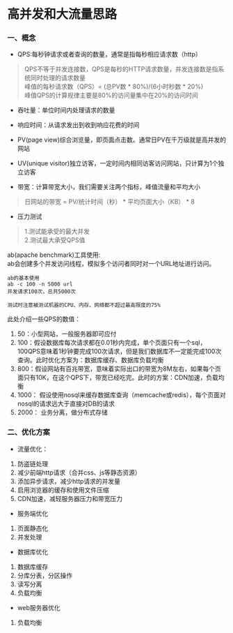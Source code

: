 # 高并发和大流量思路

### 一、概念

- QPS:每秒钟请求或者查询的数量，通常是指每秒相应请求数（http）
>QPS不等于并发连接数，QPS是每秒的HTTP请求数量，并发连接数是指系统同时处理的请求数量  
峰值的每秒请求数（QPS）= (总PV数 * 80%)/(6小时秒数 * 20%)  
峰值QPS的计算规律主要是80%的访问量集中在20%的访问时间

- 吞吐量：单位时间内处理请求的数量
- 响应时间：从请求发出到收到响应花费的时间
- PV(page view)综合浏览量，即页面点击数。通常日PV在千万级就是高并发的网站
- UV(unique visitor)独立访客，一定时间内相同访客访问网站，只计算为1个独立访客

- 带宽：计算带宽大小，我们需要关注两个指标，峰值流量和平均大小
>日网站的带宽 = PV/统计时间（秒） * 平均页面大小（KB） * 8  

- 压力测试
> 1.测试能承受的最大并发  
2.测试最大承受QPS值  

ab(apache benchmark)工具使用:  
ab会创建多个并发访问线程，模拟多个访问者同时对一个URL地址进行访问。
``` 
ab的基本使用
ab -c 100 -n 5000 url
并发请求100次，总共5000次

测试时注意被测试机器的CPU、内存、网络都不超过最高限度的75%
```

此处介绍一些QPS的数值：
1. 50：小型网站，一般服务器即可应付
2. 100：假设数据库每次请求都在0.01秒内完成，单个页面只有一个sql，100QPS意味着1秒钟要完成100次请求，但是我们数据库不一定能完成100次查询。此时优化方案为：数据库缓存、数据库负载均衡
3. 800：假设网站有百兆带宽，意味着实际出口的带宽为8M左右，如果每个页面只有10K，在这个QPS下，带宽已经吃完。此时的方案：CDN加速，负载均衡
4. 1000： 假设使用nosql来缓存数据库查询（memcache或redis），每个页面对nosql的请求远大于直接对DB的请求
5. 2000： 业务分离，做分布式存储

### 二、优化方案
- 流量优化：  
1. 防盗链处理 
2. 减少前端http请求（合并css、js等静态资源）
3. 添加异步请求，减少http请求的并发量
4. 启用浏览器的缓存和使用文件压缩
5. CDN加速，减轻服务器压力和带宽压力
 - 服务端优化  
 1. 页面静态化
 2. 并发处理
 - 数据库优化  
 1. 数据库缓存
 2. 分库分表，分区操作
 3. 读写分离
 4. 负载均衡
 - web服务器优化  
 1. 负载均衡

